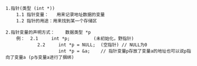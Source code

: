 	1.指针(类型 (int *))
		1.1 指针变量：	用来记录地址数据的变量
		1.2 指针的用途：用来找到某一个存储区

	2.指针变量的声明方式：	数据类型 *p
		例：	2.1 	int *p; 		(未初始化，野指针)
				2.2 	int *p = NULL; 	(空指针) // NULL为0
						int *p = &a;	// 指针变量p存放了变量a的地址也可以说p指向了变量a (p与变量a进行了捆绑)


	
